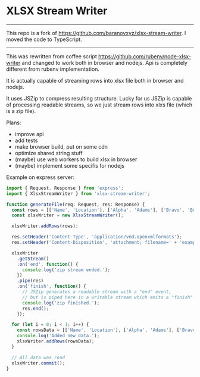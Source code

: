 # XLSX Stream Writer

---

This repo is a fork of https://github.com/baranovxyz/xlsx-stream-writer. I moved the code to TypeScript.

---

This was rewritten from coffee script https://github.com/rubenv/node-xlsx-writer and
changed to work both in browser and nodejs. Api is completely different from rubenv
implementation.

It is actually capable of streaming rows into xlsx file both in browser and nodejs.

It uses JSZip to compress resulting structure. Lucky for us JSZip is capable of
processing readable streams, so we just stream rows into xlxs file (which is a zip file).

Plans:

- improve api
- add tests
- make browser build, put on some cdn
- optimize shared string stuff
- (maybe) use web workers to build xlsx in browser
- (maybe) implement some specifis for nodejs

Example on express server:
```typescript
import { Request, Response } from 'express';
import { XlsxStreamWriter } from 'xlsx-stream-writer';

function generateFile(req: Request, res: Response) {
  const rows = [['Name', 'Location'], ['Alpha', 'Adams'], ['Bravo', 'Boston'], ['Charlie', 'Chicago']];
  const xlsxWriter = new XlsxStreamWriter();

  xlsxWriter.addRows(rows);

  res.setHeader('Content-Type', 'application/vnd.openxmlformats');
  res.setHeader('Content-Disposition', 'attachment; filename=' + 'example.xlsx');

  xlsxWriter
    .getStream()
    .on('end', function() {
      console.log('zip stream ended.');
    })
    .pipe(res)
    .on('finish', function() {
      // JSZip generates a readable stream with a "end" event,
      // but is piped here in a writable stream which emits a "finish" event.
      console.log('zip finished.');
      res.end();
    });

  for (let i = 0; i < 1; i++) {
    const rowsData = [['Name', 'Location'], ['Alpha', 'Adams'], ['Bravo', 'Boston'], ['Charlie', 'Chicago']];
    console.log('Added new data.');
    xlsxWriter.addRows(rowsData);
  }

  // All data was read 
  xlsxWriter.commit();
}
```
